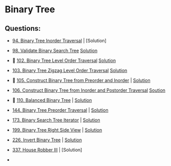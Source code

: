 # Binary Tree

## Questions:

- [94. Binary Tree Inorder Traversal](https://leetcode.com/problems/binary-tree-inorder-traversal/)  |  [Solution]

- [98. Validate Binary Search Tree](https://leetcode.com/problems/validate-binary-search-tree/)
[Solution](/98-validate-binary-search-tree/98-validate-binary-search-tree.js)

- 🌟 [102. Binary Tree Level Order Traversal](https://leetcode.com/problems/binary-tree-level-order-traversal/)
[Solution](/102-binary-tree-level-order-traversal/102-binary-tree-level-order-traversal.js)

- [103. Binary Tree Zigzag Level Order Traversal](https://leetcode.com/problems/binary-tree-zigzag-level-order-traversal/)
[Solution](/103-binary-tree-zigzag-level-order-traversal/103-binary-tree-zigzag-level-order-traversal.js)

- 🌟 [105. Construct Binary Tree from Preorder and Inorder](https://leetcode.com/problems/construct-binary-tree-from-preorder-and-inorder-traversal/)  |  [Solution](/105-construct-binary-tree-from-preorder-and-inorder-traversal/105-construct-binary-tree-from-preorder-and-inorder-traversal.js)

- [106. Construct Binary Tree from Inorder and Postorder Traversal](https://leetcode.com/problems/construct-binary-tree-from-inorder-and-postorder-traversal/)
[Soution](/106-construct-binary-tree-from-inorder-and-postorder-traversal/106-construct-binary-tree-from-inorder-and-postorder-traversal.js)

- 🌟 [110. Balanced Binary Tree](https://leetcode.com/problems/balanced-binary-tree/)  |  [Solution](/110-balanced-binary-tree/110-balanced-binary-tree.js)

- [144. Binary Tree Preorder Traversal](https://leetcode.com/problems/binary-tree-preorder-traversal/)  |  [Solution](/144-binary-tree-preorder-traversal/144-binary-tree-preorder-traversal.js)

- [173. Binary Search Tree Iterator](https://leetcode.com/problems/binary-search-tree-iterator/)  |  [Solution](/173-binary-search-tree-iterator/173-binary-search-tree-iterator.js)

- [199. Binary Tree Right Side View](https://leetcode.com/problems/binary-tree-right-side-view/)  |  [Solution](/199-binary-tree-right-side-view/199-binary-tree-right-side-view.js)

- [226. Invert Binary Tree](https://leetcode.com/problems/invert-binary-tree/)  |  [Solution](/226-invert-binary-tree/226-invert-binary-tree.js)

- [337. House Robber III](https://leetcode.com/problems/house-robber-iii/)  |  [Solution]

- 

